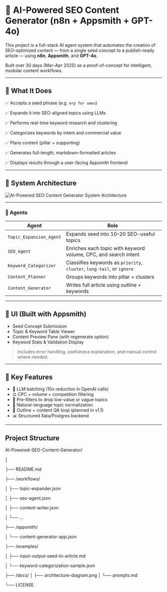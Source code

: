 # 🧠 AI-Powered SEO Content Generator (n8n + Appsmith + GPT-4o)

This project is a full-stack AI agent system that automates the creation of SEO-optimized content — from a single seed concept to a publish-ready article — using **n8n**, **Appsmith**, and **GPT-4o**.

Built over 30 days (Mar–Apr 2025) as a proof-of-concept for intelligent, modular content workflows.

---

## 🚀 What It Does


✅ Accepts a seed phrase (e.g. `erp for smes`)

✅ Expands it into SEO-aligned topics using LLMs

✅ Performs real-time keyword research and clustering

✅ Categorizes keywords by intent and commercial value

✅ Plans content (pillar + supporting)

✅ Generates full-length, markdown-formatted articles

✅ Displays results through a user-facing Appsmith frontend

---

## 🧱 System Architecture

![AI-Powered SEO Content Generator System Architecture](../main/images/sys_architecture.png)


---

### 🔗 Agents

| Agent | Role |
| --- | --- |
| `Topic_Expansion_Agent` | Expands seed into 10–20 SEO-useful topics |
| `SEO_Agent` | Enriches each topic with keyword volume, CPC, and search intent |
| `Keyword_Categorizer` | Classifies keywords as `priority`, `cluster`, `long-tail`, or `ignore` |
| `Content_Planner` | Groups keywords into pillar + clusters |
| `Content_Generator` | Writes full article using outline + keywords |

---

## 📸 UI (Built with Appsmith)

- Seed Concept Submission
- Topic & Keyword Table Viewer
- Content Preview Pane (with regenerate option)
- Keyword Stats & Validation Display

> Includes error handling, usefulness explanation, and manual control where needed.
> 

---

## 🧠 Key Features

- 🔁 LLM batching (10x reduction in OpenAI calls)
- ⚖️ CPC + volume + competition filtering
- 🧼 Pre-filters to drop low-value or vague topics
- 🧠 Natural-language topic normalization
- 🧪 Outline + content QA loop (planned in v1.1)
- 📊 Structured Xata/Postgres backend

---

## Project Structure 

AI-Powered-SEO-Content-Generator/

│

├── README.md

├── /workflows/

│   ├── topic-expander.json

│   ├── seo-agent.json

│   ├── content-writer.json

│   └── ...

├── /appsmith/

│   └── content-generator-app.json

├── /examples/

│   ├── input-output-seed-to-article.md

│   └── keyword-categorization-sample.json

├── /docs/
│   ├── architecture-diagram.png
│   └── prompts.md

└── LICENSE


